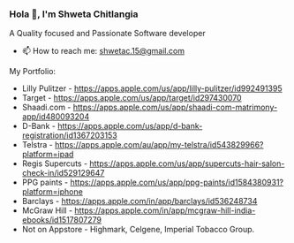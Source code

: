 ### Hola 👋, I'm Shweta Chitlangia
A Quality focused and Passionate Software developer

- 📫 How to reach me: shwetac.15@gmail.com



My Portfolio:
- Lilly Pulitzer - https://apps.apple.com/us/app/lilly-pulitzer/id992491395
- Target - https://apps.apple.com/us/app/target/id297430070
- Shaadi.com - https://apps.apple.com/us/app/shaadi-com-matrimony-app/id480093204
- D-Bank - https://apps.apple.com/us/app/d-bank-registration/id1367203153
- Telstra - https://apps.apple.com/au/app/my-telstra/id543829966?platform=ipad
- Regis Supercuts - https://apps.apple.com/us/app/supercuts-hair-salon-check-in/id529129647
- PPG paints - https://apps.apple.com/us/app/ppg-paints/id1584380931?platform=iphone
- Barclays - https://apps.apple.com/in/app/barclays/id536248734
- McGraw Hill - https://apps.apple.com/in/app/mcgraw-hill-india-ebooks/id1517807279
- Not on Appstore - Highmark, Celgene, Imperial Tobacco Group.
